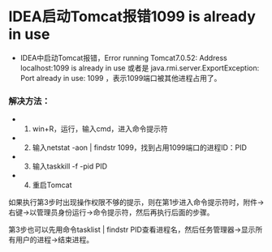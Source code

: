 # IDEA启动Tomcat报错1099 is already in use

* IDEA中启动Tomcat报错，Error running Tomcat7.0.52: Address localhost:1099 is already in use 或者是 java.rmi.server.ExportException: Port already in use: 1099 ，表示1099端口被其他进程占用了。

### 解决方法：
* 1. win+R，运行，输入cmd，进入命令提示符
* 2. 输入netstat -aon | findstr 1099，找到占用1099端口的进程ID：PID
* 3. 输入taskkill -f -pid PID
* 4. 重启Tomcat

如果执行第3步时出现操作权限不够的提示，则在第1步进入命令提示符时，附件->右键->以管理员身份运行->命令提示符，然后再执行后面的步骤。

第3步也可以先用命令tasklist | findstr PID查看进程名，然后任务管理器->显示所有用户的进程->结束进程。
